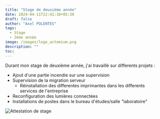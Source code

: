 ```yaml
---
title: "Stage de deuxième année"
date: 2024-04-11T22:41:10+05:30
draft: false
author: "Axel POLENTES"
tags:
  - Stage
  - 2ème année
image: /images/logo_actemium.png
description: ""
toc: 
---
```


Durant mon stage de deuxième année, j'ai travaillé sur differents projets :
  - Ajout d'une partie incendie sur une supervision
  - Supervision de la migration serveur
    - Réinstallation des differentes imprimantes dans les differents services de l'entreprise
  - Reconfiguration des lumières connectées
  - Installations de postes dans le bureau d'études/salle "laboratoire"
  
![Attestation de stage](/images/Stage_2024.png)
